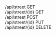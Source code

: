 /api/street GET <br>
/api/street/{id} GET <br>
/api/street POST <br>
/api/street/{id} PUT <br>
/api/street/{id} DELETE
